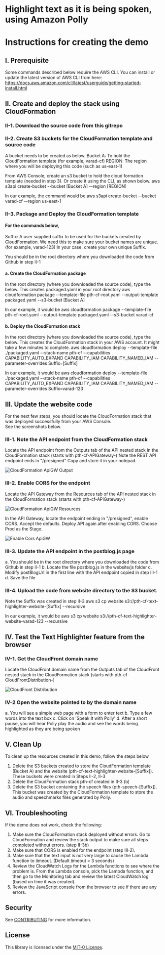 # Highlight text as it is being spoken, using Amazon Polly

# Instructions for creating the demo

## I. Prerequisite
Some commands described below require the AWS CLI.
You can install or update the latest version of AWS CLI from here: 
https://docs.aws.amazon.com/cli/latest/userguide/getting-started-install.html
    
## II. Create and deploy the stack using CloudFormation

### II-1. Download the source code from this gitrepo

### II-2. Create S3 buckets for the CloudFormation template and source code
A bucket needs to be created as below.
Bucket A: To hold the CloudFormation template (for example, varad-cf)
REGION: The region where you will be deploying this code (such as us-east-1)

From AWS Console, create an s3 bucket to hold the cloud formation template (needed in step 3). Or create it using the CLI, as shown below. 
aws s3api create-bucket --bucket [Bucket A] --region [REGION]

In our example, the command would be
aws s3api create-bucket --bucket varad-cf --region us-east-1

### II-3. Package and Deploy the CloudFormation template
#### For the commands below, 
Suffix:  A user supplied suffix to be used for the buckets created by CloudFormation. 
We need this to make sure your bucket names are unique. (for example, varad-123)
In your case, create your own unique Suffix.

You should be in the root directory where you downloaded the code from Github in step II-1

#### a. Create the CloudFormation package
In the root directory (where you downloaded the source code), type the below. This creates packaged.yaml in your root directory
aws cloudformation package --template-file pth-cf-root.yaml --output-template packaged.yaml --s3-bucket [Bucket A]

In our example, it would be
aws cloudformation package --template-file pth-cf-root.yaml --output-template packaged.yaml --s3-bucket varad-cf

#### b. Deploy the CloudFormation stack
In the root directory (where you downloaded the source code), type the below. This creates the CloudFormation stack in your AWS account.  It might take a few minutes to complete.
aws cloudformation deploy --template-file ./packaged.yaml  --stack-name pth-cf --capabilities CAPABILITY_AUTO_EXPAND CAPABILITY_IAM CAPABILITY_NAMED_IAM --parameter-overrides Suffix=[Suffix]

In our example, it would be
aws cloudformation deploy --template-file ./packaged.yaml  --stack-name pth-cf --capabilities CAPABILITY_AUTO_EXPAND CAPABILITY_IAM CAPABILITY_NAMED_IAM --parameter-overrides Suffix=varad-123

## III. Update the website code
For the next few steps, you should locate the CloudFormation stack that was deployed successfully from your AWS Console.  
See the screenshots below.

### III-1.  Note the API endpoint from the CloudFormation stack
Locate the API endpoint from the Outputs tab of the API nested stack in the CloudFormation stack (starts with pth-cf-APIGateway-)
Note the REST API endpoint ends in "/presigned"
Copy and store it in your notepad.  

![CloudFormation ApiGW Output](https://user-images.githubusercontent.com/113476214/236054278-9c8b3b68-4a5b-4906-b0e9-44c83b61da83.jpg)


### III-2. Enable CORS for the endpoint
Locate the API Gateway from the Resources tab of the API nested stack in the CloudFormation stack (starts with pth-cf-APIGateway-)
    
![CloudFormation ApiGW Resources](https://user-images.githubusercontent.com/113476214/236054356-d3c9634f-c17a-42ec-adcb-0c96aa8965ff.png)

In the API Gateway, locate the endpoint ending in "/presigned", enable CORS. Accept the defaults. 
Deploy API again after enabling CORS.  Choose Prod as the Stage.

![Enable Cors ApiGW](https://user-images.githubusercontent.com/113476214/236054452-cfba52ce-e79a-49ac-8d9c-9b573dea5d22.png)

### III-3. Update the API endpoint in the postblog.js page
a. You should be in the root directory where you downloaded the code from Github in step II-1
b. Locate the file postblog.js in the website/js folder
c. Modify postBlogUrl in the first line with the API endpoint copied in step III-1
d. Save the file

### III-4. Upload the code from website directory to the S3 bucket. 
Note the Suffix was created in step II-3
aws s3 cp website s3://pth-cf-text-highlighter-website-[Suffix] --recursive 

In our example, it would be
aws s3 cp website s3://pth-cf-text-highlighter-website-varad-123 --recursive 

## IV. Test the Text Highlighter feature from the browser

### IV-1. Get the CloudFront domain name
Locate the CloudFront domain name from the Outputs tab of the CloudFront nested stack in the CloudFormation stack 
(starts with pth-cf-CloudFrontDistribution-)

![CloudFront Distribution](https://user-images.githubusercontent.com/113476214/236054575-dc9d11ff-203d-4d26-8284-b548132cf80b.png)

### IV-2 Open the website pointed to by the domain name 
a. You will see a simple web page with a form to enter text
b. Type a few words into the text box
c. Click on 'Speak It with Polly'
d. After a short pause, you will hear Polly play the audio and see the words being highlighted as they are being spoken

## V. Clean Up
To clean up the resources created in this demo, follow the steps below

1.	Delete the S3 buckets created to store the CloudFormation template (Bucket A) and the website (pth-cf-text-highlighter-website-[Suffix]).  These buckets were created in Steps II-2, II-3
2.	Delete the CloudFormation stack pth-cf created in II-3 (b)
3.  Delete the S3 bucket containing the speech files (pth-speech-[Suffix]).  This bucket was created by the CloudFormation template to store the audio and speechmarks files generated by Polly.

## VI. Troubleshooting
If the demo does not work, check the following:
1. Make sure the CloudFormation stack deployed without errors.  Go to CloudFormation and review the stack output to make sure all steps completed without errors. (step II-3b)
2. Make sure that CORS is enabled for the endpoint (step III-2).
3. Make sure that the text input is not very large to cause the Lambda function to timeout. (Default timeout = 3 seconds)
4. Review the CloudWatch Logs for the Lambda functions to see where the problem is.  From the Lambda console, pick the Lambda function, and then go to the Monitoring tab and review the latest CloudWatch log (based on time it was created).
5. Review the JavaScript console from the browser to see if there are any errors.

## Security
See [CONTRIBUTING](CONTRIBUTING.md#security-issue-notifications) for more information.

## License
This library is licensed under the [MIT-0 License](https://opensource.org/license/mit-0/).


